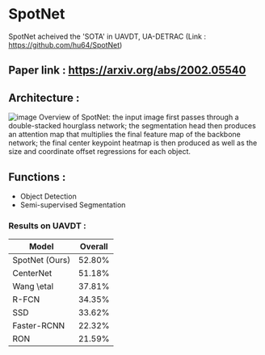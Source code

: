 # SpotNet
SpotNet acheived the 'SOTA' in UAVDT, UA-DETRAC (Link : https://github.com/hu64/SpotNet)

## Paper link : https://arxiv.org/abs/2002.05540

## Architecture : 
![image](https://user-images.githubusercontent.com/79160507/130042875-45fa0e5e-5e85-43f3-9abf-d8ddae348207.png)
Overview of SpotNet: the input image first passes through a double-stacked hourglass network; the segmentation head then produces an attention map that multiplies the final feature map of the backbone network; the final center keypoint heatmap is then produced as well as the size and coordinate offset regressions for each object.

## Functions : 
  * Object Detection
  * Semi-supervised Segmentation

### Results on UAVDT :
| Model |	Overall |
|---|---|
|SpotNet (Ours)|	52.80%|
|CenterNet	|51.18%|
|Wang \etal	|37.81%|
|R-FCN	|34.35%|
|SSD	|33.62%|
|Faster-RCNN|	22.32%|
|RON	|21.59%|
